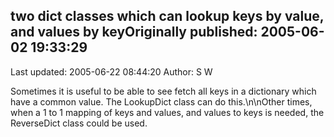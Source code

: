 ## two dict classes which can lookup keys by value, and values by keyOriginally published: 2005-06-02 19:33:29 
Last updated: 2005-06-22 08:44:20 
Author: S W 
 
Sometimes it is useful to be able to see fetch all keys in a dictionary which have a common value. The LookupDict class can do this.\n\nOther times, when a 1 to 1 mapping of keys and values, and values to keys is needed, the ReverseDict class could be used.